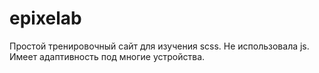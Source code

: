 # epixelab
Простой тренировочный сайт для изучения scss. Не использовала js. 
Имеет адаптивность под многие устройства.
